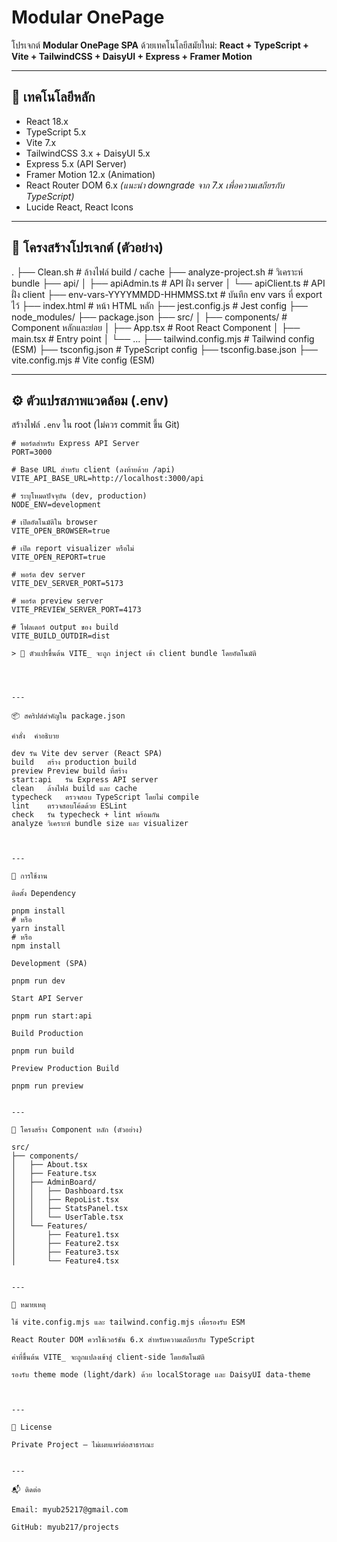 # Modular OnePage

โปรเจกต์ **Modular OnePage SPA** ด้วยเทคโนโลยีสมัยใหม่: **React + TypeScript + Vite + TailwindCSS + DaisyUI + Express + Framer Motion**

---

## 🔧 เทคโนโลยีหลัก

- React 18.x
- TypeScript 5.x
- Vite 7.x
- TailwindCSS 3.x + DaisyUI 5.x
- Express 5.x (API Server)
- Framer Motion 12.x (Animation)
- React Router DOM 6.x *(แนะนำ downgrade จาก 7.x เพื่อความเสถียรกับ TypeScript)*
- Lucide React, React Icons

---

## 📁 โครงสร้างโปรเจกต์ (ตัวอย่าง)

. ├── Clean.sh                       # ล้างไฟล์ build / cache ├── analyze-project.sh            # วิเคราะห์ bundle ├── api/ │   ├── apiAdmin.ts               # API ฝั่ง server │   └── apiClient.ts              # API ฝั่ง client ├── env-vars-YYYYMMDD-HHMMSS.txt  # บันทึก env vars ที่ export ไว้ ├── index.html                    # หน้า HTML หลัก ├── jest.config.js                # Jest config ├── node_modules/ ├── package.json ├── src/ │   ├── components/               # Component หลักและย่อย │   ├── App.tsx                   # Root React Component │   ├── main.tsx                  # Entry point │   └── ... ├── tailwind.config.mjs           # Tailwind config (ESM) ├── tsconfig.json                 # TypeScript config ├── tsconfig.base.json ├── vite.config.mjs               # Vite config (ESM)

---

## ⚙️ ตัวแปรสภาพแวดล้อม (.env)

สร้างไฟล์ `.env` ใน root (ไม่ควร commit ขึ้น Git)

```env
# พอร์ตสำหรับ Express API Server
PORT=3000

# Base URL สำหรับ client (ลงท้ายด้วย /api)
VITE_API_BASE_URL=http://localhost:3000/api

# ระบุโหมดปัจจุบัน (dev, production)
NODE_ENV=development

# เปิดอัตโนมัติใน browser
VITE_OPEN_BROWSER=true

# เปิด report visualizer หรือไม่
VITE_OPEN_REPORT=true

# พอร์ต dev server
VITE_DEV_SERVER_PORT=5173

# พอร์ต preview server
VITE_PREVIEW_SERVER_PORT=4173

# โฟลเดอร์ output ของ build
VITE_BUILD_OUTDIR=dist

> 🔐 ตัวแปรขึ้นต้น VITE_ จะถูก inject เข้า client bundle โดยอัตโนมัติ




---

📦 สคริปต์สำคัญใน package.json

คำสั่ง	คำอธิบาย

dev	รัน Vite dev server (React SPA)
build	สร้าง production build
preview	Preview build ที่สร้าง
start:api	รัน Express API server
clean	ล้างไฟล์ build และ cache
typecheck	ตรวจสอบ TypeScript โดยไม่ compile
lint	ตรวจสอบโค้ดด้วย ESLint
check	รัน typecheck + lint พร้อมกัน
analyze	วิเคราะห์ bundle size และ visualizer



---

🚀 การใช้งาน

ติดตั้ง Dependency

pnpm install
# หรือ
yarn install
# หรือ
npm install

Development (SPA)

pnpm run dev

Start API Server

pnpm run start:api

Build Production

pnpm run build

Preview Production Build

pnpm run preview


---

🧱 โครงสร้าง Component หลัก (ตัวอย่าง)

src/
├── components/
│   ├── About.tsx
│   ├── Feature.tsx
│   ├── AdminBoard/
│   │   ├── Dashboard.tsx
│   │   ├── RepoList.tsx
│   │   ├── StatsPanel.tsx
│   │   └── UserTable.tsx
│   └── Features/
│       ├── Feature1.tsx
│       ├── Feature2.tsx
│       ├── Feature3.tsx
│       └── Feature4.tsx


---

🧠 หมายเหตุ

ใช้ vite.config.mjs และ tailwind.config.mjs เพื่อรองรับ ESM

React Router DOM ควรใช้เวอร์ชัน 6.x สำหรับความเสถียรกับ TypeScript

ค่าที่ขึ้นต้น VITE_ จะถูกแปลงเข้าสู่ client-side โดยอัตโนมัติ

รองรับ theme mode (light/dark) ด้วย localStorage และ DaisyUI data-theme



---

📄 License

Private Project — ไม่เผยแพร่ต่อสาธารณะ


---

📬 ติดต่อ

Email: myub25217@gmail.com

GitHub: myub217/projects




